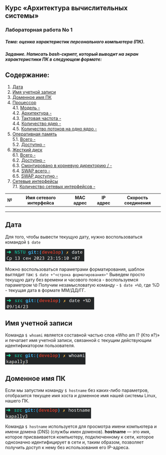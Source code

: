 ## Курс «Архитектура вычислительных системы»

### Лабораторная работа No 1

##### Тема: оценка характеристик персонального компьютера (ПК).

##### Задание. Написать bash-скрипт, который выводит на экран характеристики ПК в следующем формате:

## Содержание:

1. [Дата](#дата)
2. [Имя учетной записи](#имя-учетной-записи)
3. [Доменное имя ПК](#доменное-имя-пк)
4. [Процессор](#процессор) \
   4.1. [Модель -](#модель) \
   4.2. [Архитектура -](#архитектура) \
   4.3. [Тактовая частота -](#тактовая-частота) \
   4.4. [Количество ядер -](#количество-ядер) \
   4.5. [Количество потоков на одно ядро -](#количество-потоков-на-одно-ядро)
5. [Оперативная память](#оперативная-память) \
   5.1. [Всего -](#всего) \
   5.2. [Доступно -](#доступно)
6. [Жесткий диск](#жесткий-диск) \
   6.1. [Всего -](#всего) \
   6.2. [Доступно -](#доступно) \
   6.3. [Смонтировано в корневую директорию / -](#смонтировано-в-корневую-директорию) \
   6.4. [SWAP всего -](#swap-всего) \
   6.5. [SWAP доступно -](#swap-доступно)
7. [Сетевые интерфейсы](#сетевые-интерфейсы) \
   7.1. [Количество сетевых интерфейсов -](#количество-сетевых-интерфейсов)

|  №   | Имя сетевого интерфейса | MAC адрес | IP адрес | Скорость соединения |
| :--: | ----------------------- | --------- | -------- | ------------------- |
|      |                         |           |          |                     |
|      |                         |           |          |                     |
|      |                         |           |          |                     |







## Дата

Для того, чтобы вывести текущую дату,  нужно воспользоваться командой `$ date`

![date](../images/1.png)

Можно воспользоваться параметрами форматирования, шаблон выглядит так: `$ date +"<строка форматирования>"`
Выведем просто текущую дату без времени и часового пояса - воспользуемся параметром `%D` 
Получим незамысловатую команду - `$ date +%D`, где %D - текущая дата в формате ММ/ДД/ГГ.

![only date](../images/1_1.png)



## Имя учетной записи

Команда `$ whoami` является составной частью слов «Who am I? (Кто я?)» и  печатает имя учетной записи, связанной с текущим действующим  идентификатором пользователя.

![whoami](../images/2.png)



## Доменное имя ПК

Если мы запустим команду `$ hostname` без каких-либо параметров, отобразится текущее имя хоста и доменное имя нашей системы Linux, нашего ПК.

![hostname](../images/3.png)

Команда `$ hostname` используется для просмотра имени компьютера и имени домена (DNS) (службы имен доменов).
**hostname** — это имя, которое присваивается  компьютеру, подключенному к сети, которое однозначно идентифицирует в  сети и, таким образом, позволяет получить доступ к нему без  использования его IP-адреса.




